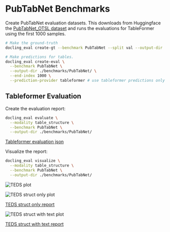# PubTabNet Benchmarks

Create PubTabNet evaluation datasets. This downloads from Huggingface the [PubTabNet_OTSL dataset](https://huggingface.co/datasets/ds4sd/Pubtabnet_OTSL) and runs the evaluations for TableFormer using the first 1000 samples.

```sh
# Make the ground-truth
docling_eval create-gt --benchmark PubTabNet --split val --output-dir ./benchmarks/PubTabNet/ 

# Make predictions for tables.
docling_eval create-eval \
  --benchmark PubTabNet \
  --output-dir ./benchmarks/PubTabNet/ \
  --end-index 1000 \
  --prediction-provider tableformer # use tableformer predictions only
```

## Tableformer Evaluation

Create the evaluation report:

```sh
docling_eval evaluate \
  --modality table_structure \
  --benchmark PubTabNet \
  --output-dir ./benchmarks/PubTabNet/ 
```

[Tableformer evaluation json](evaluations/PubTabNet/evaluation_PubTabNet_tableformer.json)

Visualize the report:

```sh
docling_eval visualize \
  --modality table_structure \
  --benchmark PubTabNet \
  --output-dir ./benchmarks/PubTabNet/ 
```

![TEDS plot](evaluations/PubTabNet/evaluation_PubTabNet_tableformer-delta_row_col.png)

![TEDS struct only plot](evaluations/PubTabNet/evaluation_PubTabNet_tableformer_TEDS_struct-only.png)

[TEDS struct only report](evaluations/PubTabNet/evaluation_PubTabNet_tableformer_TEDS_struct-only.txt)

![TEDS struct with text plot](evaluations/PubTabNet/evaluation_PubTabNet_tableformer_TEDS_struct-with-text.png)

[TEDS struct with text report](evaluations/PubTabNet/evaluation_PubTabNet_tableformer_TEDS_struct-with-text.txt)

